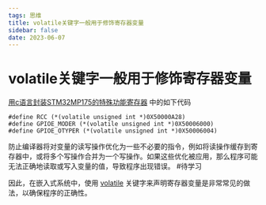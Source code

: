 ```yaml
---
tags: 思维
title: volatile关键字一般用于修饰寄存器变量
sidebar: false
date: 2023-06-07
---
```

# volatile关键字一般用于修饰寄存器变量

[用c语言封装STM32MP175的特殊功能寄存器](用c语言封装STM32MP175的特殊功能寄存器.md) 中的如下代码

```text
#define RCC (*(volatile unsigned int *)0X50000A28)
#define GPIOE_MODER (*(volatile unsigned int *)0X50006000)
#define GPIOE_OTYPER (*(volatile unsigned int *)0X50006004)
```

防止编译器将对变量的读写操作优化为一些不必要的指令，例如将读操作缓存到寄存器中，或将多个写操作合并为一个写操作。如果这些优化被应用，那么程序可能无法正确地读取或写入变量的值，导致程序出现错误。 #待学习 

因此，在嵌入式系统中，使用 [volatile](volatile.md) 关键字来声明寄存器变量是非常常见的做法，以确保程序的正确性。